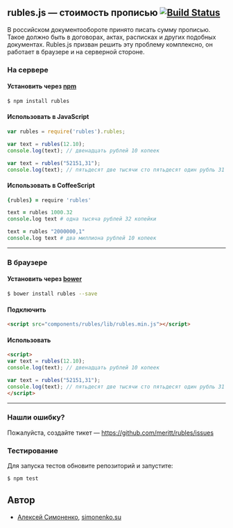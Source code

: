 ## rubles.js — стоимость прописью [![Build Status](https://travis-ci.org/meritt/rubles.png?branch=master)](https://travis-ci.org/meritt/rubles)

В российском документообороте принято писать сумму прописью. Такое должно быть в договорах, актах, расписках и других подобных документах. Rubles.js призван решить эту проблему комплексно, он работает в браузере и на серверной стороне.

### На сервере

#### Установить через [npm](//npmjs.org)

```bash
$ npm install rubles
```

#### Использовать в JavaScript

```javascript
var rubles = require('rubles').rubles;

var text = rubles(12.10);
console.log(text); // двенадцать рублей 10 копеек

var text = rubles("52151,31");
console.log(text); // пятьдесят две тысячи сто пятьдесят один рубль 31 копейка
```

#### Использовать в CoffeeScript

```coffeescript
{rubles} = require 'rubles'

text = rubles 1000.32
console.log text # одна тысяча рублей 32 копейки

text = rubles "2000000,1"
console.log text # два миллиона рублей 10 копеек
```

----------------

### В браузере

#### Установить через [bower](http://bower.io)

```bash
$ bower install rubles --save
```

#### Подключить

```html
<script src="components/rubles/lib/rubles.min.js"></script>
```

#### Использовать

```html
<script>
var text = rubles(12.10);
console.log(text); // двенадцать рублей 10 копеек

var text = rubles("52151,31");
console.log(text); // пятьдесят две тысячи сто пятьдесят один рубль 31 копейка
</script>
```

----------------

### Нашли ошибку?

Пожалуйста, создайте тикет — https://github.com/meritt/rubles/issues

### Тестирование

Для запуска тестов обновите репозиторий и запустите:

```bash
$ npm test
```

## Автор

* [Алексей Симоненко](mailto:alexey@simonenko.su), [simonenko.su](http://simonenko.su)